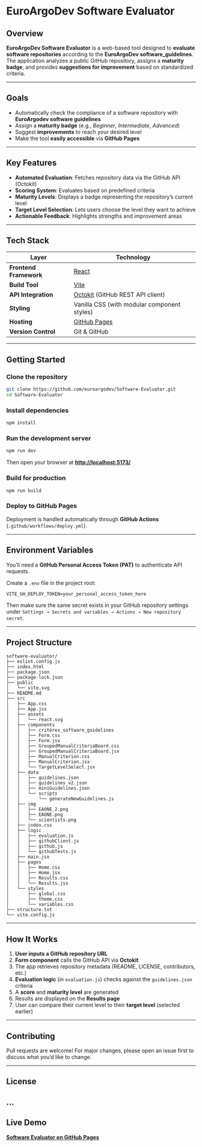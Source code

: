 # EuroArgoDev Software Evaluator

## Overview

**EuroArgoDev Software Evaluator** is a web-based tool designed to **evaluate software repositories** according to the **EuroArgoDev software_guidelines**.
The application analyzes a public GitHub repository, assigns a **maturity badge**, and provides **suggestions for improvement** based on standardized criteria.

---

## Goals

* Automatically check the compliance of a software repository with **EuroArgodev software guidelines**
* Assign a **maturity badge** (e.g., *Beginner*, *Intermediate*, *Advanced*)
* Suggest **improvements** to reach your desired level
* Make the tool **easily accessible** via **GitHub Pages**

---

## Key Features

*  **Automated Evaluation**: Fetches repository data via the GitHub API (Octokit)
*  **Scoring System**: Evaluates based on predefined criteria
*  **Maturity Levels**: Displays a badge representing the repository’s current level
*  **Target Level Selection**: Lets users choose the level they want to achieve
*  **Actionable Feedback**: Highlights strengths and improvement areas

---

## Tech Stack

| Layer                  | Technology                                                                |
| ---------------------- | ------------------------------------------------------------------------- |
| **Frontend Framework** | [React](https://react.dev)                                                |
| **Build Tool**         | [Vite](https://vitejs.dev)                                                |
| **API Integration**    | [Octokit](https://github.com/octokit/octokit.js) (GitHub REST API client) |
| **Styling**            | Vanilla CSS (with modular component styles)                               |
| **Hosting**            | [GitHub Pages](https://pages.github.com)                                  |
| **Version Control**    | Git & GitHub                                                              |

---

## Getting Started

###  Clone the repository

```bash
git clone https://github.com/euroargodev/Software-Evaluator.git
cd Software-Evaluator
```

###  Install dependencies

```bash
npm install
```

###  Run the development server

```bash
npm run dev
```

Then open your browser at **[http://localhost:5173/](http://localhost:5173/)**

###  Build for production

```bash
npm run build
```

###  Deploy to GitHub Pages

Deployment is handled automatically through **GitHub Actions** (`.github/workflows/deploy.yml`).

---

## Environment Variables

You’ll need a **GitHub Personal Access Token (PAT)** to authenticate API requests.

Create a `.env` file in the project root:

```
VITE_GH_DEPLOY_TOKEN=your_personal_access_token_here
```

Then make sure the same secret exists in your GitHub repository settings under
`Settings → Secrets and variables → Actions → New repository secret`.

---

## Project Structure

```
software-evaluator/
├── eslint.config.js
├── index.html
├── package.json
├── package-lock.json
├── public
│   └── vite.svg
├── README.md
├── src
│   ├── App.css
│   ├── App.jsx
│   ├── assets
│   │   └── react.svg
│   ├── components
│   │   ├── critères_software_guidelines
│   │   ├── Form.css
│   │   ├── Form.jsx
│   │   ├── GroupedManualCriteriaBoard.css
│   │   ├── GroupedManualCriteriaBoard.jsx
│   │   ├── ManualCriterion.css
│   │   ├── ManualCriterion.jsx
│   │   └── TargetLevelSelect.jsx
│   ├── data
│   │   ├── guidelines.json
│   │   ├── guidelines_v2.json
│   │   ├── miniGuidelines.json
│   │   └── scripts
│   │       └── generateNewGuidelines.js
│   ├── img
│   │   ├── EAONE_2.png
│   │   ├── EAONE.png
│   │   └── scientists.png
│   ├── index.css
│   ├── logic
│   │   ├── evaluation.js
│   │   ├── githubClient.js
│   │   ├── github.js
│   │   └── githubTests.js
│   ├── main.jsx
│   ├── pages
│   │   ├── Home.css
│   │   ├── Home.jsx
│   │   ├── Results.css
│   │   └── Results.jsx
│   └── styles
│       ├── global.css
│       ├── theme.css
│       └── variables.css
├── structure.txt
└── vite.config.js
```

---

## How It Works

1. **User inputs a GitHub repository URL**
2. **Form component** calls the GitHub API via **Octokit**
3. The app retrieves repository metadata (README, LICENSE, contributors, etc.)
4. **Evaluation logic** (in `evaluation.js`) checks against the `guidelines.json` criteria
5. A **score** and **maturity level** are generated
6. Results are displayed on the **Results page**
7. User can compare their current level to their **target level** (selected earlier)

---

## Contributing

Pull requests are welcome!
For major changes, please open an issue first to discuss what you’d like to change.

---

## License

...
---

## Live Demo

 [**Software Evaluator on GitHub Pages**](https://euroargodev.github.io/Software-Evaluator/)
